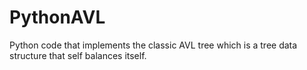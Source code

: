 # PythonAVL

Python code that implements the classic AVL tree which is a tree data structure that self balances itself. 
